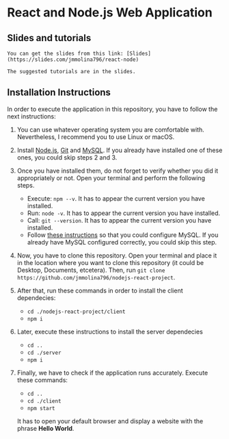 # React and Node.js Web Application

## Slides and tutorials

    You can get the slides from this link: [Slides](https://slides.com/jmmolina796/react-node)

    The suggested tutorials are in the slides.

## Installation Instructions

In order to execute the application in this repository, you have to follow the next instructions:

1. You can use whatever operating system you are comfortable with. Nevertheless, I recommend you to use Linux or macOS.
2. Install [Node.js](https://nodejs.org/en/), [Git](https://git-scm.com/downloads) and [MySQL](https://dev.mysql.com/downloads/mysql/). If you already have installed one of these ones, you could skip steps 2 and 3.
3. Once you have installed them, do not forget to verify whether you did it appropriately or not. Open your terminal and perform the following steps. 
    - Execute: `npm --v`. It has to appear the current version you have installed.
    - Run: `node -v`. It has to appear the current version you have installed.
    - Call: `git --version`. It has to appear the current version you have installed.
    - Follow [these instructions](https://dev.mysql.com/doc/mysql-getting-started/en/#mysql-getting-started-installing) so that you could configure MySQL. If you already have MySQL configured correctly, you could skip this step.
4. Now, you have to clone this repository. Open your terminal and place it in the location where you want to clone this repository (it could be Desktop, Documents, etcetera). Then, run `git clone https://github.com/jmmolina796/nodejs-react-project`.
5. After that, run these commands in order to install the client dependecies:
    - `cd ./nodejs-react-project/client`
    - `npm i`
6. Later, execute these instructions to install the server dependecies
    - `cd ..`
    - `cd ./server`
    - `npm i`  
7. Finally, we have to check if the application runs accurately. Execute these commands:
    - `cd ..`
    - `cd ./client`
    - `npm start`
    
    It has to open your default browser and display a website with the phrase **Hello World**.
